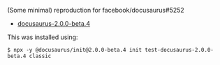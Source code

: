 (Some minimal) reproduction for facebook/docusaurus#5252

- [docusaurus-2.0.0-beta.4](docusaurus-2.0.0-beta.4)

This was installed using:

```console
$ npx -y @docusaurus/init@2.0.0-beta.4 init test-docusaurus-2.0.0-beta.4 classic
```




